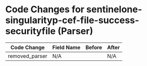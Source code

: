 # Code Changes for sentinelone-singularityp-cef-file-success-securityfile (Parser)

| Code Change | Field Name | Before | After |
|-------------|------------|--------|-------|
| removed_parser | N/A |  | N/A |